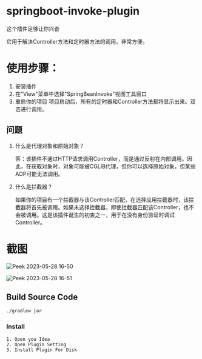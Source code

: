 # springboot-invoke-plugin

这个插件足够让你兴奋

它用于解决Controller方法和定时器方法的调用。非常方便。

# 使用步骤：
1. 安装插件
2. 在"View"菜单中选择"SpringBeanInvoke"视图工具窗口
3. 重启你的项目
项目启动后，所有的定时器和Controller方法都将显示出来。双击进行调用。

## 问题

1. 什么是代理对象和原始对象？

   答：该插件不通过HTTP请求调用Controller，而是通过反射在内部调用。因此，在获取对象时，对象可能被CGLIB代理，但你可以选择原始对象，但某些AOP可能无法调用。


2. 什么是拦截器？

   如果你的项目有一个拦截器与该Controller匹配，在选择应用拦截器时，该拦截器将首先被调用。如果未选择拦截器，即使拦截器匹配该Controller，也不会被调用。这是该插件诞生的初衷之一，用于在没有身份验证时调试Controller。

# 截图

![Peek 2023-05-28 16-50](https://github.com/houxinlin/springboot-invoke-plugin/assets/38684327/e387c47b-0cc6-4c9e-9d8e-9a244cdf7bea)


![Peek 2023-05-28 16-51](https://github.com/houxinlin/springboot-invoke-plugin/assets/38684327/45383654-15b1-48d4-ac08-eb87981b52a5)

## Build Source Code

```cmd
./gradlew jar
```
### Install
    1. Open you Idea
    2. Open Plugin Setting
    3. Install Plugin For Disk
